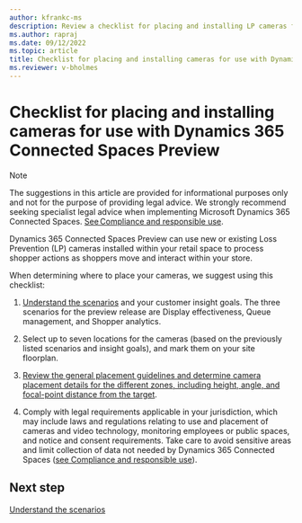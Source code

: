 ```yaml
---
author: kfrankc-ms
description: Review a checklist for placing and installing LP cameras for use with Dynamics 365 Connected Spaces Preview.
ms.author: rapraj
ms.date: 09/12/2022
ms.topic: article
title: Checklist for placing and installing cameras for use with Dynamics 365 Connected Spaces Preview
ms.reviewer: v-bholmes
---
```


# Checklist for placing and installing cameras for use with Dynamics 365 Connected Spaces Preview

> [!NOTE]
> The suggestions in this article are provided for informational purposes only and not for the purpose of providing legal advice. We strongly recommend seeking specialist legal advice when implementing Microsoft Dynamics 365 Connected Spaces. [See Compliance and responsible use](compliance.md).

Dynamics 365 Connected Spaces Preview can use new or existing Loss Prevention (LP) cameras installed within your retail space to process shopper actions as shoppers move and interact within your store.

When determining where to place your cameras, we suggest using this checklist:

1. [Understand the scenarios](camera-placement-general.md) and your customer insight goals. The three scenarios for the preview release are Display effectiveness, Queue management, and Shopper analytics.

2. Select up to seven locations for the cameras (based on the previously listed scenarios and insight goals), and mark them on your site floorplan.

3. [Review the general placement guidelines and determine camera placement details for the different zones, including height, angle, and focal-point distance from the target](camera-placement-recommendations.md).

4. Comply with legal requirements applicable in your jurisdiction, which may include laws and regulations relating to use and placement of cameras and video technology, monitoring employees or public spaces, and notice and consent requirements. Take care to avoid sensitive areas and limit collection of data not needed by Dynamics 365 Connected Spaces ([see Compliance and responsible use](compliance.md)).

## Next step

[Understand the scenarios](camera-placement-general.md)

